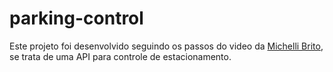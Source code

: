 # parking-control

Este projeto foi desenvolvido seguindo os passos do video da [Michelli Brito](https://www.youtube.com/watch?v=LXRU-Z36GEU),
se trata de uma API para controle de estacionamento.


